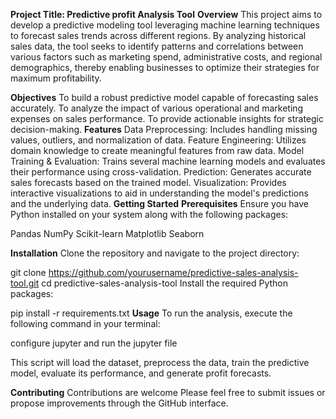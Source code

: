 **Project Title: Predictive profit Analysis Tool**
**Overview**
This project aims to develop a predictive modeling tool leveraging machine learning techniques to forecast sales trends across different regions. By analyzing historical sales data, the tool seeks to identify patterns and correlations between various factors such as marketing spend, administrative costs, and regional demographics, thereby enabling businesses to optimize their strategies for maximum profitability.

**Objectives**
To build a robust predictive model capable of forecasting sales accurately.
To analyze the impact of various operational and marketing expenses on sales performance.
To provide actionable insights for strategic decision-making.
**Features**
Data Preprocessing: Includes handling missing values, outliers, and normalization of data.
Feature Engineering: Utilizes domain knowledge to create meaningful features from raw data.
Model Training & Evaluation: Trains several machine learning models and evaluates their performance using cross-validation.
Prediction: Generates accurate sales forecasts based on the trained model.
Visualization: Provides interactive visualizations to aid in understanding the model's predictions and the underlying data.
**Getting Started**
**Prerequisites**
Ensure you have Python installed on your system along with the following packages:

Pandas
NumPy
Scikit-learn
Matplotlib
Seaborn

**Installation**
Clone the repository and navigate to the project directory:

git clone https://github.com/yourusername/predictive-sales-analysis-tool.git
cd predictive-sales-analysis-tool
Install the required Python packages:

pip install -r requirements.txt
**Usage**
To run the analysis, execute the following command in your terminal:

configure jupyter and run the jupyter file

This script will load the dataset, preprocess the data, train the predictive model, evaluate its performance, and generate profit forecasts.

**Contributing**
Contributions are welcome Please feel free to submit issues or propose improvements through the GitHub interface.
